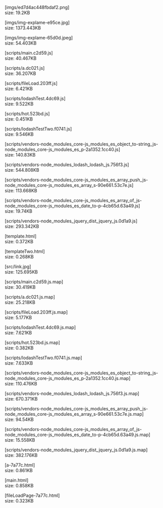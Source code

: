 [imgs/ed7d4ac448fbdaf2.png]  
size: 19.2KB

[imgs/img-explame-e95ce.jpg]  
size: 1373.443KB

[imgs/img-explame-65d0d.jpeg]  
size: 54.403KB

[scripts/main.c2d59.js]  
size: 40.467KB

[scripts/a.dc021.js]  
size: 36.207KB

[scripts/fileLoad.203ff.js]  
size: 6.421KB

[scripts/lodashTest.4dc69.js]  
size: 9.522KB

[scripts/hot.523bd.js]  
size: 0.451KB

[scripts/lodashTestTwo.f0741.js]  
size: 9.546KB

[scripts/vendors-node_modules_core-js_modules_es_object_to-string_js-node_modules_core-js_modules_es_p-2a1352.1cc40.js]  
size: 140.83KB

[scripts/vendors-node_modules_lodash_lodash_js.756f3.js]  
size: 544.808KB

[scripts/vendors-node_modules_core-js_modules_es_array_push_js-node_modules_core-js_modules_es_array_s-90e661.53c7e.js]  
size: 113.668KB

[scripts/vendors-node_modules_core-js_modules_es_array_of_js-node_modules_core-js_modules_es_date_to-p-4cb65d.63a49.js]  
size: 19.74KB

[scripts/vendors-node_modules_jquery_dist_jquery_js.0d1a9.js]  
size: 293.342KB

[template.html]  
size: 0.372KB

[templateTwo.html]  
size: 0.268KB

[src/link.jpg]  
size: 125.695KB

[scripts/main.c2d59.js.map]  
size: 30.419KB

[scripts/a.dc021.js.map]  
size: 25.218KB

[scripts/fileLoad.203ff.js.map]  
size: 5.177KB

[scripts/lodashTest.4dc69.js.map]  
size: 7.621KB

[scripts/hot.523bd.js.map]  
size: 0.382KB

[scripts/lodashTestTwo.f0741.js.map]  
size: 7.633KB

[scripts/vendors-node_modules_core-js_modules_es_object_to-string_js-node_modules_core-js_modules_es_p-2a1352.1cc40.js.map]  
size: 110.476KB

[scripts/vendors-node_modules_lodash_lodash_js.756f3.js.map]  
size: 670.371KB

[scripts/vendors-node_modules_core-js_modules_es_array_push_js-node_modules_core-js_modules_es_array_s-90e661.53c7e.js.map]  
size: 94.54KB

[scripts/vendors-node_modules_core-js_modules_es_array_of_js-node_modules_core-js_modules_es_date_to-p-4cb65d.63a49.js.map]  
size: 15.558KB

[scripts/vendors-node_modules_jquery_dist_jquery_js.0d1a9.js.map]  
size: 382.176KB

[a-7a77c.html]  
size: 0.861KB

[main.html]  
size: 0.858KB

[fileLoadPage-7a77c.html]  
size: 0.323KB